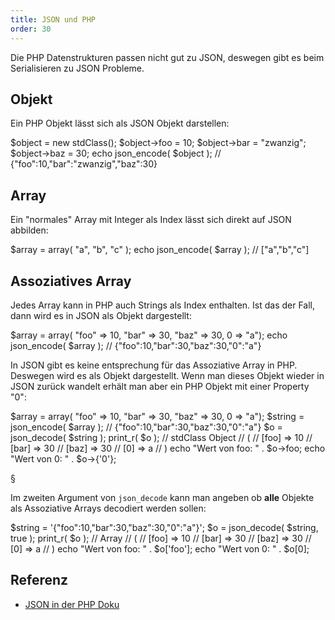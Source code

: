 ```yaml
---
title: JSON und PHP
order: 30
---
```


Die PHP Datenstrukturen passen nicht gut zu JSON, deswegen
gibt es beim Serialisieren zu JSON Probleme.

## Objekt

Ein PHP Objekt lässt sich als JSON Objekt darstellen:

<php>
$object = new stdClass();
$object->foo = 10;
$object->bar = "zwanzig";
$object->baz = 30;
echo json_encode( $object );
// {"foo":10,"bar":"zwanzig","baz":30}
</php>

## Array

Ein "normales" Array mit Integer als Index lässt sich
direkt auf JSON abbilden:

<php>
$array = array( "a", "b", "c" );
echo json_encode( $array );
// ["a","b","c"]
</php>

## Assoziatives Array

Jedes Array kann in PHP auch Strings als Index enthalten.
Ist das der Fall, dann wird es in JSON als Objekt dargestellt:

<php>
$array = array( "foo" => 10, "bar" => 30, "baz" => 30, 0 => "a");
echo json_encode( $array );
// {"foo":10,"bar":30,"baz":30,"0":"a"}
</php>

In JSON gibt es keine entsprechung für das Assoziative Array
in PHP. Deswegen wird es als Objekt dargestellt.  Wenn man
dieses Objekt wieder in JSON zurück wandelt erhält man aber
ein PHP Objekt mit einer Property "0":

<php>
$array = array( "foo" => 10, "bar" => 30, "baz" => 30, 0 => "a");
$string = json_encode( $array );
// {"foo":10,"bar":30,"baz":30,"0":"a"}
$o = json_decode( $string );
print_r( $o );
//  stdClass Object
//  (
//    [foo] => 10
//    [bar] => 30
//    [baz] => 30
//    [0] => a
//  )
echo "Wert von foo: " . $o->foo;
echo "Wert von 0: " . $o->{'0'};
</php>

§

Im zweiten Argument von `json_decode` kann man angeben ob
**alle** Objekte als Assoziative Arrays decodiert werden sollen:

<php>
$string = '{"foo":10,"bar":30,"baz":30,"0":"a"}';
$o = json_decode( $string, true );
print_r( $o );
// Array
// (
//   [foo] => 10
//   [bar] => 30
//   [baz] => 30
//   [0] => a
// )
echo "Wert von foo: " . $o['foo'];
echo "Wert von 0: " . $o[0];  
</php>



## Referenz

  * [JSON in der PHP Doku](http://www.php.net/manual/de/book.json.php)


